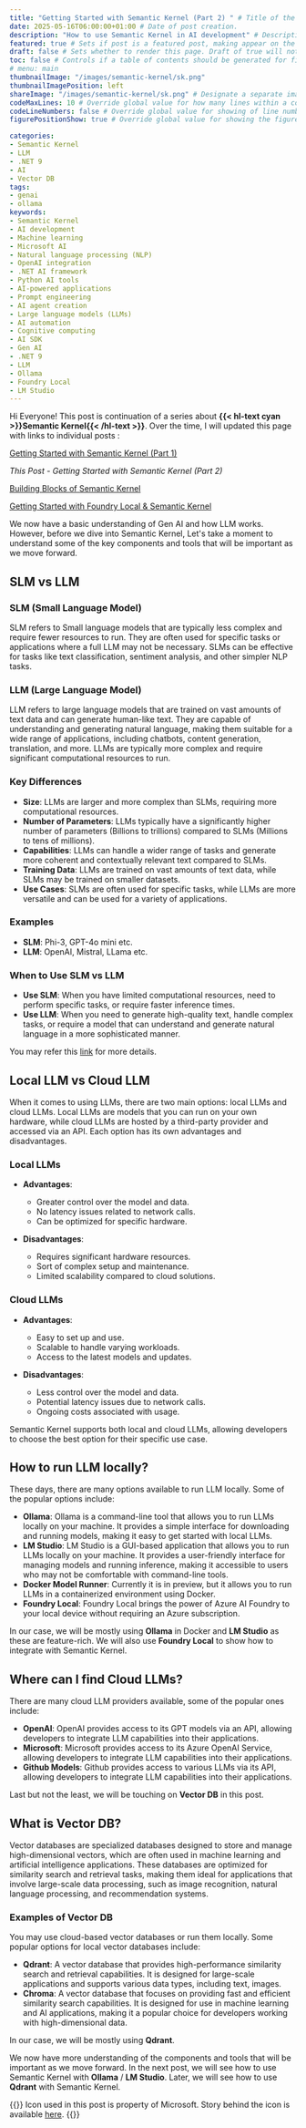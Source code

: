```yaml
---
title: "Getting Started with Semantic Kernel (Part 2) " # Title of the blog post.
date: 2025-05-16T06:00:00+01:00 # Date of post creation.
description: "How to use Semantic Kernel in AI development" # Description used for search engine.
featured: true # Sets if post is a featured post, making appear on the home page side bar.
draft: false # Sets whether to render this page. Draft of true will not be rendered.
toc: false # Controls if a table of contents should be generated for first-level links automatically.
# menu: main
thumbnailImage: "/images/semantic-kernel/sk.png"
thumbnailImagePosition: left
shareImage: "/images/semantic-kernel/sk.png" # Designate a separate image for social media sharing.
codeMaxLines: 10 # Override global value for how many lines within a code block before auto-collapsing.
codeLineNumbers: false # Override global value for showing of line numbers within code block.
figurePositionShow: true # Override global value for showing the figure label.

categories:
- Semantic Kernel
- LLM
- .NET 9
- AI
- Vector DB
tags:
- genai
- ollama
keywords:
- Semantic Kernel
- AI development
- Machine learning
- Microsoft AI
- Natural language processing (NLP)
- OpenAI integration
- .NET AI framework
- Python AI tools
- AI-powered applications
- Prompt engineering
- AI agent creation
- Large language models (LLMs)
- AI automation
- Cognitive computing
- AI SDK
- Gen AI
- .NET 9
- LLM
- Ollama
- Foundry Local
- LM Studio
---
```

 
Hi Everyone! 
This post is continuation of a series about **{{< hl-text cyan >}}Semantic Kernel{{< /hl-text >}}**. Over the time, I will updated this page with links to individual posts : 

[Getting Started with Semantic Kernel (Part 1)](/post/getting-started-with-semantic-kernel)

_This Post - Getting Started with Semantic Kernel (Part 2)_

[Building Blocks of Semantic Kernel](/post/semantic-kernel/semantic-kernel-building-blocks)

[Getting Started with Foundry Local & Semantic Kernel](/post/semantic-kernel/getting-started-with-foundry-local-and-semantic-kernel)

We now have a basic understanding of Gen AI and how LLM works. However, before we dive into Semantic Kernel, Let's take a moment to understand some of the key components and tools that will be important as we move forward.

## SLM vs LLM
### SLM (Small Language Model)
SLM refers to Small language models that are typically less complex and require fewer resources to run. They are often used for specific tasks or applications where a full LLM may not be necessary. SLMs can be effective for tasks like text classification, sentiment analysis, and other simpler NLP tasks.
### LLM (Large Language Model)
LLM refers to large language models that are trained on vast amounts of text data and can generate human-like text. They are capable of understanding and generating natural language, making them suitable for a wide range of applications, including chatbots, content generation, translation, and more. LLMs are typically more complex and require significant computational resources to run.
### Key Differences
- **Size**: LLMs are larger and more complex than SLMs, requiring more computational resources.
- **Number of Parameters**: LLMs typically have a significantly higher number of parameters (Billions to trillions) compared to SLMs (Millions to tens of millions).
- **Capabilities**: LLMs can handle a wider range of tasks and generate more coherent and contextually relevant text compared to SLMs.
- **Training Data**: LLMs are trained on vast amounts of text data, while SLMs may be trained on smaller datasets.
- **Use Cases**: SLMs are often used for specific tasks, while LLMs are more versatile and can be used for a variety of applications.
### Examples
- **SLM**: 	Phi-3, GPT-4o mini etc.
- **LLM**: OpenAI, Mistral, LLama etc.
### When to Use SLM vs LLM
- **Use SLM**: When you have limited computational resources, need to perform specific tasks, or require faster inference times.
- **Use LLM**: When you need to generate high-quality text, handle complex tasks, or require a model that can understand and generate natural language in a more sophisticated manner.
 
 You may refer this [link](https://www.microsoft.com/en-us/microsoft-cloud/blog/2024/11/11/explore-ai-models-key-differences-between-small-language-models-and-large-language-models/) for more details.

## Local LLM vs Cloud LLM

When it comes to using LLMs, there are two main options: local LLMs and cloud LLMs. Local LLMs are models that you can run on your own hardware, while cloud LLMs are hosted by a third-party provider and accessed via an API. Each option has its own advantages and disadvantages.

### Local LLMs
- **Advantages**:
  - Greater control over the model and data.
  - No latency issues related to network calls.
  - Can be optimized for specific hardware.

- **Disadvantages**:
  - Requires significant hardware resources.
  - Sort of complex setup and maintenance.
  - Limited scalability compared to cloud solutions.

### Cloud LLMs
- **Advantages**:
  - Easy to set up and use.
  - Scalable to handle varying workloads.
  - Access to the latest models and updates.

- **Disadvantages**:
  - Less control over the model and data.
  - Potential latency issues due to network calls.
  - Ongoing costs associated with usage.
  
Semantic Kernel supports both local and cloud LLMs, allowing developers to choose the best option for their specific use case.

## How to run LLM locally?
These days, there are many options available to run LLM locally. Some of the popular options include:
- **Ollama**: Ollama is a command-line tool that allows you to run LLMs locally on your machine. It provides a simple interface for downloading and running models, making it easy to get started with local LLMs. 
- **LM Studio**: LM Studio is a GUI-based application that allows you to run LLMs locally on your machine. It provides a user-friendly interface for managing models and running inference, making it accessible to users who may not be comfortable with command-line tools.
- **Docker Model Runner**: Currently it is in preview, but it allows you to run LLMs in a containerized environment using Docker. 
- **Foundry Local**: Foundry Local brings the power of Azure AI Foundry to your local device without requiring an Azure subscription. 

In our case, we will be mostly using **Ollama** in Docker and **LM Studio** as these are feature-rich. We will also use **Foundry Local** to show how to integrate with Semantic Kernel.

## Where can I find Cloud LLMs?
There are many cloud LLM providers available, some of the popular ones include:
- **OpenAI**: OpenAI provides access to its GPT models via an API, allowing developers to integrate LLM capabilities into their applications.
- **Microsoft**: Microsoft provides access to its Azure OpenAI Service, allowing developers to integrate LLM capabilities into their applications.
- **Github Models**: Github provides access to various LLMs via its API, allowing developers to integrate LLM capabilities into their applications.

Last but not the least, we will be touching on **Vector DB** in this post.
## What is Vector DB?
Vector databases are specialized databases designed to store and manage high-dimensional vectors, which are often used in machine learning and artificial intelligence applications. These databases are optimized for similarity search and retrieval tasks, making them ideal for applications that involve large-scale data processing, such as image recognition, natural language processing, and recommendation systems.
### Examples of Vector DB
You may use cloud-based vector databases or run them locally. Some popular options for local vector databases include:

- **Qdrant**: A vector database that provides high-performance similarity search and retrieval capabilities. It is designed for large-scale applications and supports various data types, including text, images.
- **Chroma**: A vector database that focuses on providing fast and efficient similarity search capabilities. It is designed for use in machine learning and AI applications, making it a popular choice for developers working with high-dimensional data.

In our case, we will be mostly using **Qdrant**.

We now have more understanding of the components and tools that will be important as we move forward. In the next post, we will see how to use Semantic Kernel with **Ollama** / **LM Studio**. Later, we will see how to use **Qdrant** with Semantic Kernel.

{{<alert info no-icon>}}
Icon used in this post is property of Microsoft. Story behind the icon is available [here](https://devblogs.microsoft.com/semantic-kernel/semantic-kernels-new-icon-and-the-art-of-teamwork/).
{{</alert >}}